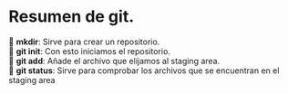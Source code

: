 # Resumen de git.

 📌 __mkdir__: Sirve para crear un repositorio.  
 📌 __git init__: Con esto iniciamos el repositorio.  
 📌 __git add__: Añade el archivo que elijamos al staging area.  
📌 __git status__: Sirve para comprobar los      archivos que se encuentran en el staging area